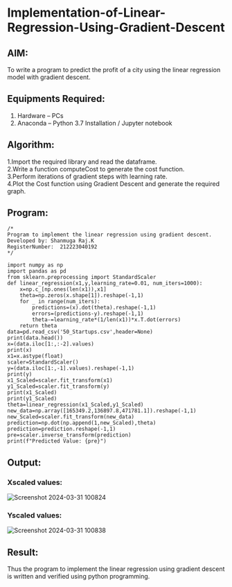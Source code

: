 # Implementation-of-Linear-Regression-Using-Gradient-Descent

## AIM:
To write a program to predict the profit of a city using the linear regression model with gradient descent.

## Equipments Required:
1. Hardware – PCs
2. Anaconda – Python 3.7 Installation / Jupyter notebook

## Algorithm:
1.Import the required library and read the dataframe.  
2.Write a function computeCost to generate the cost function.   
3.Perform iterations of gradient steps with learning rate.  
4.Plot the Cost function using Gradient Descent and generate the required graph.   

## Program:
```
/*
Program to implement the linear regression using gradient descent.
Developed by: Shanmuga Raj.K
RegisterNumber:  212223040192
*/

import numpy as np
import pandas as pd
from sklearn.preprocessing import StandardScaler
def linear_regression(x1,y,learning_rate=0.01, num_iters=1000):
    x=np.c_[np.ones(len(x1)),x1]
    theta=np.zeros(x.shape[1]).reshape(-1,1)
    for _ in range(num_iters):
        predictions=(x).dot(theta).reshape(-1,1)
        errors=(predictions-y).reshape(-1,1)
        theta-=learning_rate*(1/len(x1))*x.T.dot(errors)
    return theta
data=pd.read_csv('50_Startups.csv',header=None)
print(data.head())
x=(data.iloc[1:,:-2].values)
print(x)
x1=x.astype(float)
scaler=StandardScaler()
y=(data.iloc[1:,-1].values).reshape(-1,1)
print(y)
x1_Scaled=scaler.fit_transform(x1)
y1_Scaled=scaler.fit_transform(y)
print(x1_Scaled)
print(y1_Scaled)
theta=linear_regression(x1_Scaled,y1_Scaled)
new_data=np.array([165349.2,136897.8,471781.1]).reshape(-1,1)
new_Scaled=scaler.fit_transform(new_data)
prediction=np.dot(np.append(1,new_Scaled),theta)
prediction=prediction.reshape(-1,1)
pre=scaler.inverse_transform(prediction)
print(f"Predicted Value: {pre}")
```

## Output:
### Xscaled values:
![Screenshot 2024-03-31 100824](https://github.com/VineelaShaik/Implementation-of-Linear-Regression-Using-Gradient-Descent/assets/144340862/c4674327-da64-48a8-8181-806518e913c2)
### Yscaled values:
![Screenshot 2024-03-31 100838](https://github.com/VineelaShaik/Implementation-of-Linear-Regression-Using-Gradient-Descent/assets/144340862/c9833ffd-2901-4bd5-bfc1-ff9d86342ee7)



## Result:
Thus the program to implement the linear regression using gradient descent is written and verified using python programming.
